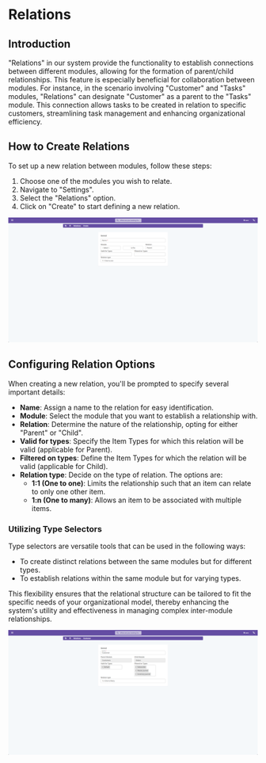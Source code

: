 # Relations

## Introduction

"Relations" in our system provide the functionality to establish connections between different modules, allowing for the formation of parent/child relationships. This feature is especially beneficial for collaboration between modules. For instance, in the scenario involving "Customer" and "Tasks" modules, "Relations" can designate "Customer" as a parent to the "Tasks" module. This connection allows tasks to be created in relation to specific customers, streamlining task management and enhancing organizational efficiency.

## How to Create Relations

To set up a new relation between modules, follow these steps:

1. Choose one of the modules you wish to relate.
2. Navigate to "Settings".
3. Select the "Relations" option.
4. Click on "Create" to start defining a new relation.

![alt text](image-10.png)

## Configuring Relation Options

When creating a new relation, you'll be prompted to specify several important details:

- **Name**: Assign a name to the relation for easy identification.
- **Module**: Select the module that you want to establish a relationship with.
- **Relation**: Determine the nature of the relationship, opting for either "Parent" or "Child".
- **Valid for types**: Specify the Item Types for which this relation will be valid (applicable for Parent).
- **Filtered on types**: Define the Item Types for which the relation will be valid (applicable for Child).
- **Relation type**: Decide on the type of relation. The options are:
  - **1:1 (One to one)**: Limits the relationship such that an item can relate to only one other item.
  - **1:n (One to many)**: Allows an item to be associated with multiple items.

### Utilizing Type Selectors

Type selectors are versatile tools that can be used in the following ways:

- To create distinct relations between the same modules but for different types.
- To establish relations within the same module but for varying types.

This flexibility ensures that the relational structure can be tailored to fit the specific needs of your organizational model, thereby enhancing the system's utility and effectiveness in managing complex inter-module relationships.

![alt text](image-11.png)